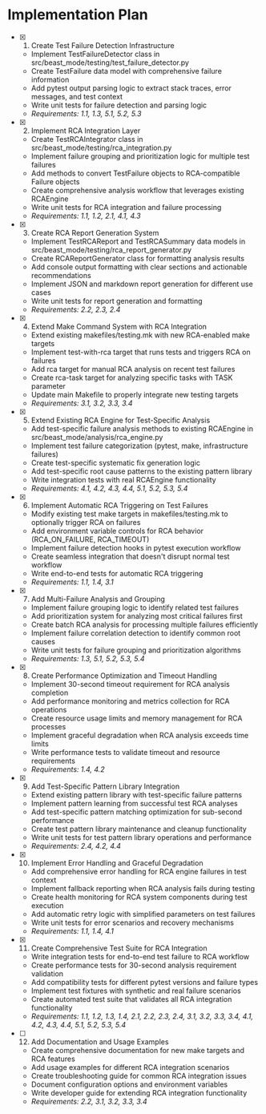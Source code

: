 # Implementation Plan

- [x] 1. Create Test Failure Detection Infrastructure
  - Implement TestFailureDetector class in src/beast_mode/testing/test_failure_detector.py
  - Create TestFailure data model with comprehensive failure information
  - Add pytest output parsing logic to extract stack traces, error messages, and test context
  - Write unit tests for failure detection and parsing logic
  - _Requirements: 1.1, 1.3, 5.1, 5.2, 5.3_

- [x] 2. Implement RCA Integration Layer
  - Create TestRCAIntegrator class in src/beast_mode/testing/rca_integration.py
  - Implement failure grouping and prioritization logic for multiple test failures
  - Add methods to convert TestFailure objects to RCA-compatible Failure objects
  - Create comprehensive analysis workflow that leverages existing RCAEngine
  - Write unit tests for RCA integration and failure processing
  - _Requirements: 1.1, 1.2, 2.1, 4.1, 4.3_

- [x] 3. Create RCA Report Generation System
  - Implement TestRCAReport and TestRCASummary data models in src/beast_mode/testing/rca_report_generator.py
  - Create RCAReportGenerator class for formatting analysis results
  - Add console output formatting with clear sections and actionable recommendations
  - Implement JSON and markdown report generation for different use cases
  - Write unit tests for report generation and formatting
  - _Requirements: 2.2, 2.3, 2.4_

- [x] 4. Extend Make Command System with RCA Integration
  - Extend existing makefiles/testing.mk with new RCA-enabled make targets
  - Implement test-with-rca target that runs tests and triggers RCA on failures
  - Add rca target for manual RCA analysis on recent test failures
  - Create rca-task target for analyzing specific tasks with TASK parameter
  - Update main Makefile to properly integrate new testing targets
  - _Requirements: 3.1, 3.2, 3.3, 3.4_

- [x] 5. Extend Existing RCA Engine for Test-Specific Analysis
  - Add test-specific failure analysis methods to existing RCAEngine in src/beast_mode/analysis/rca_engine.py
  - Implement test failure categorization (pytest, make, infrastructure failures)
  - Create test-specific systematic fix generation logic
  - Add test-specific root cause patterns to the existing pattern library
  - Write integration tests with real RCAEngine functionality
  - _Requirements: 4.1, 4.2, 4.3, 4.4, 5.1, 5.2, 5.3, 5.4_

- [x] 6. Implement Automatic RCA Triggering on Test Failures
  - Modify existing test make targets in makefiles/testing.mk to optionally trigger RCA on failures
  - Add environment variable controls for RCA behavior (RCA_ON_FAILURE, RCA_TIMEOUT)
  - Implement failure detection hooks in pytest execution workflow
  - Create seamless integration that doesn't disrupt normal test workflow
  - Write end-to-end tests for automatic RCA triggering
  - _Requirements: 1.1, 1.4, 3.1_

- [x] 7. Add Multi-Failure Analysis and Grouping
  - Implement failure grouping logic to identify related test failures
  - Add prioritization system for analyzing most critical failures first
  - Create batch RCA analysis for processing multiple failures efficiently
  - Implement failure correlation detection to identify common root causes
  - Write unit tests for failure grouping and prioritization algorithms
  - _Requirements: 1.3, 5.1, 5.2, 5.3, 5.4_

- [x] 8. Create Performance Optimization and Timeout Handling
  - Implement 30-second timeout requirement for RCA analysis completion
  - Add performance monitoring and metrics collection for RCA operations
  - Create resource usage limits and memory management for RCA processes
  - Implement graceful degradation when RCA analysis exceeds time limits
  - Write performance tests to validate timeout and resource requirements
  - _Requirements: 1.4, 4.2_

- [x] 9. Add Test-Specific Pattern Library Integration
  - Extend existing pattern library with test-specific failure patterns
  - Implement pattern learning from successful test RCA analyses
  - Add test-specific pattern matching optimization for sub-second performance
  - Create test pattern library maintenance and cleanup functionality
  - Write unit tests for test pattern library operations and performance
  - _Requirements: 2.4, 4.2, 4.4_

- [x] 10. Implement Error Handling and Graceful Degradation
  - Add comprehensive error handling for RCA engine failures in test context
  - Implement fallback reporting when RCA analysis fails during testing
  - Create health monitoring for RCA system components during test execution
  - Add automatic retry logic with simplified parameters on test failures
  - Write unit tests for error scenarios and recovery mechanisms
  - _Requirements: 1.1, 1.4, 4.1_

- [x] 11. Create Comprehensive Test Suite for RCA Integration
  - Write integration tests for end-to-end test failure to RCA workflow
  - Create performance tests for 30-second analysis requirement validation
  - Add compatibility tests for different pytest versions and failure types
  - Implement test fixtures with synthetic and real failure scenarios
  - Create automated test suite that validates all RCA integration functionality
  - _Requirements: 1.1, 1.2, 1.3, 1.4, 2.1, 2.2, 2.3, 2.4, 3.1, 3.2, 3.3, 3.4, 4.1, 4.2, 4.3, 4.4, 5.1, 5.2, 5.3, 5.4_

- [ ] 12. Add Documentation and Usage Examples
  - Create comprehensive documentation for new make targets and RCA features
  - Add usage examples for different RCA integration scenarios
  - Create troubleshooting guide for common RCA integration issues
  - Document configuration options and environment variables
  - Write developer guide for extending RCA integration functionality
  - _Requirements: 2.2, 3.1, 3.2, 3.3, 3.4_